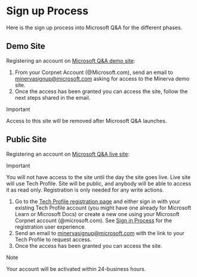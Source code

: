 # Sign up Process

Here is the sign up process into Microsoft Q&A for the different phases.

## Demo Site

Registering an account on [Microsoft Q&A demo site](https://demo.forums.docs.microsoft.com):

1. From your Corpnet Account (@Microsoft.com), send an email to minervasignup@microsoft.com asking for access to the Minerva demo site.
1. Once the access has been granted you can access the site, follow the next steps shared in the email.

> [!IMPORTANT]
> Access to this site will be removed after Microsoft Q&A launches.

## Public Site

Registering an account on [Microsoft Q&A live site](https://docs.microsoft.com/answers):

> [!IMPORTANT]
> You will not have access to the site until the day the site goes live. Live site will use Tech Profile. Site will be public, and anybody will be able to access it as read only. Registration is only needed for any write actions.

1. Go to the [Tech Profile registration page](https://docs.microsoft.com/users/register) and either sign in with your existing Tech Profile account (you might have one already for Microsoft Learn or Microsoft Docs) or create a new one using your Microsoft Corpnet account (@microsoft.com). See [Sign in Process](../user-experience-guides/index.md#sign-in-process) for the registration user experience.
1. Send an email to minervasignup@microsoft.com with the link to your Tech Profile to request access.
1. Once the access has been granted you can access the site.

> [!NOTE]
> Your account will be activated within 24-business hours.
